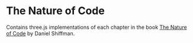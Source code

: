 # The Nature of Code

Contains three.js implementations of each chapter in the book [The Nature of Code](https://natureofcode.com) by Daniel Shiffman.
